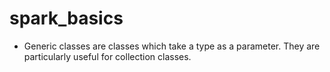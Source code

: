 # spark_basics
- Generic classes are classes which take a type as a parameter. They are particularly useful for collection classes.
